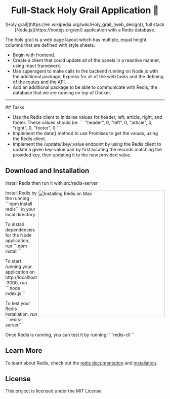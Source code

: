 <h1 align="center"> Full-Stack Holy Grail Application 🎨 </h1>

<p align="center"> [Holy grail](https://en.wikipedia.org/wiki/Holy_grail_(web_design)), full stack [Node.js](https://nodejs.org/en/) application with a Redis database. </p>
<p>
  The holy grail is a web page layout which has multiple, equal height columns that are defined with style sheets.
</p>
<ul>
  <li>Begin with frontend. </li>
  <li>Create a client that could update all of the panels in a reactive manner, using react framework. </li>
  <li>Use superagent to make calls to the backend running on Node.js with the additional package, Express for all of the web tasks and the defining of the routes and the API. </li>
  <li>Add an additional package to be able to communicate with Redis, the database that we are running on top of Docker. </li>
</ul>
<hr/>
## Tasks
<ul>
  <li>Use the Redis client to initialise values for header, left, article, right, and footer. These values should be:
  ``` "header", 0, "left", 0, "article", 0, "right", 0, "footer", 0 ```
  </li>
  <li>Implement the data() method to use Promises to get the values, using the Redis client.</li>
  <li>Implement the /update/:key/:value endpoint by using the Redis client to update a given key-value pair by first locating the records matching the provided key, then updating it to the new provided value. </li>
</ul>

## Download and Installation
Install Redis then run it with src/redis-server

 <p><img src="Install_Redis" alt="Installing Redis on Mac" width="400" height="400" align="right" /> Install Redis by the running ```npm install redis``` in your local directory.
</p>
<p> To install dependencies for the Node application, run ```npm install``` </p>
<p> To start running your application on http://localhost:3000, run ```node index.js```
<p> To test your Redis installation, run ```redis-server``` </p>
<p> Once Redis is running, you can test it by running: ```redis-cli``` </p>

## Learn More
To learn about Redis, check out the [redis documentation](https://redis.io/documentation) and [installation](https://redis.io/download).

## License
This project is licensed under the MIT License
